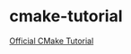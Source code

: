 # cmake-tutorial

[Official CMake Tutorial](https://cmake.org/cmake/help/latest/guide/tutorial/index.html)
